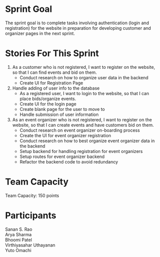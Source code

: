 # Sprint Goal

The sprint goal is to complete tasks involving authentication (login and registration) for the website in preparation for developing customer and organizer pages in the next sprint.

# Stories For This Sprint

1. As a customer who is not registered, I want to register on the website, so that I can find events and bid on them.
   - Conduct research on how to organize user data in the backend
   - Create UI for Registration Page
2. Handle adding of user info to the database
   - As a registered user, I want to login to the website, so that I can place bids/organize events.
   - Create UI for the login page
   - Create blank page for the user to move to
   - Handle submission of user information
3. As an event organizer who is not registered, I want to register on the website, so that I can create events and have customers bid on them.
   - Conduct research on event organizer on-boarding process
   - Create the UI for event organizer registration
   - Conduct research on how to best organize event organizer data in the backend
   - Setup backend for handling registration for event organizers
   - Setup routes for event organizer backend
   - Refactor the backend code to avoid redundancy

# Team Capacity

Team Capacity: 150 points

# Participants

Sanan S. Rao  <br/>
Arya Sharma  <br/>
Bhoomi Patel  <br/>
Virthiyasahar Uthayanan  <br/>
Yuto Omachi  <br/>
